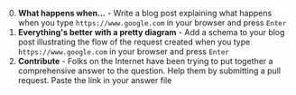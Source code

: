 0. **What happens when...** - Write a blog post explaining what happens when you type `https://www.google.com` in your browser and press `Enter`
1. **Everything's better with a pretty diagram** - Add a schema to your blog post illustrating the flow of the request created when you type `https://www.google.com` in your browser and press `Enter`
2. **Contribute** - Folks on the Internet have been trying to put together a comprehensive answer to the question. Help them by submitting a pull request. Paste the link in your answer file
